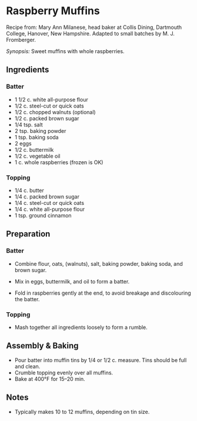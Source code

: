 # Raspberry Muffins

Recipe from: Mary Ann Milanese, head baker at Collis Dining, Dartmouth College,
Hanover, New Hampshire. Adapted to small batches by M. J. Fromberger.

*Synopsis:* Sweet muffins with whole raspberries.

<!-- Images should be 400px wide -->
<!-- TODO: ![image](../img/rasp-muffins.jpg) -->

## Ingredients

### Batter

- 1 1/2 c. white all-purpose flour
- 1/2 c. steel-cut or quick oats
- 1/2 c. chopped walnuts (optional)
- 1/2 c. packed brown sugar
- 1/4 tsp. salt
- 2 tsp. baking powder
- 1 tsp. baking soda
- 2 eggs
- 1/2 c. buttermilk
- 1/2 c. vegetable oil
- 1 c. whole raspberries (frozen is OK)

### Topping

- 1/4 c. butter
- 1/4 c. packed brown sugar
- 1/4 c. steel-cut or quick oats
- 1/4 c. white all-purpose flour
- 1 tsp. ground cinnamon

## Preparation

### Batter

- Combine flour, oats, (walnuts), salt, baking powder, baking soda, and brown
  sugar.

- Mix in eggs, buttermilk, and oil to form a batter.

- Fold in raspberries gently at the end, to avoid breakage and discolouring the
  batter.

### Topping

- Mash together all ingredients loosely to form a rumble.

## Assembly & Baking

- Pour batter into muffin tins by 1/4 or 1/2 c. measure. Tins should be full and clean.
- Crumble topping evenly over all muffins.
- Bake at 400°F for 15–20 min.

## Notes

- Typically makes 10 to 12 muffins, depending on tin size.
